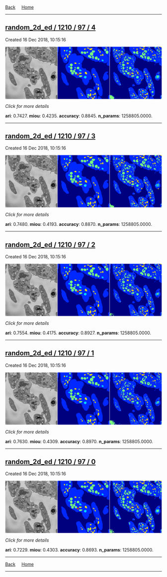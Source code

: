 
[Back](..)&nbsp;&nbsp;&nbsp;&nbsp;&nbsp;[Home](https://leapmanlab.github.io/snapshots)

---

<div class="summary"><a href="4"><h2>random_2d_ed / 1210 / 97 / 4</h2></a><p>Created 16 Dec 2018, 10:15:16
</p><a href="4"><img src="4/media/summary.png" align="center"></a><p>
<i>Click for more details</i>
</p></div>

**ari**: 0.7427. **miou**: 0.4235. **accuracy**: 0.8845. **n_params**: 1258805.0000. 

---

<div class="summary"><a href="3"><h2>random_2d_ed / 1210 / 97 / 3</h2></a><p>Created 16 Dec 2018, 10:15:16
</p><a href="3"><img src="3/media/summary.png" align="center"></a><p>
<i>Click for more details</i>
</p></div>

**ari**: 0.7480. **miou**: 0.4193. **accuracy**: 0.8870. **n_params**: 1258805.0000. 

---

<div class="summary"><a href="2"><h2>random_2d_ed / 1210 / 97 / 2</h2></a><p>Created 16 Dec 2018, 10:15:16
</p><a href="2"><img src="2/media/summary.png" align="center"></a><p>
<i>Click for more details</i>
</p></div>

**ari**: 0.7554. **miou**: 0.4175. **accuracy**: 0.8927. **n_params**: 1258805.0000. 

---

<div class="summary"><a href="1"><h2>random_2d_ed / 1210 / 97 / 1</h2></a><p>Created 16 Dec 2018, 10:15:16
</p><a href="1"><img src="1/media/summary.png" align="center"></a><p>
<i>Click for more details</i>
</p></div>

**ari**: 0.7630. **miou**: 0.4309. **accuracy**: 0.8970. **n_params**: 1258805.0000. 

---

<div class="summary"><a href="0"><h2>random_2d_ed / 1210 / 97 / 0</h2></a><p>Created 16 Dec 2018, 10:15:16
</p><a href="0"><img src="0/media/summary.png" align="center"></a><p>
<i>Click for more details</i>
</p></div>

**ari**: 0.7229. **miou**: 0.4303. **accuracy**: 0.8693. **n_params**: 1258805.0000. 

---

[Back](..)&nbsp;&nbsp;&nbsp;&nbsp;&nbsp;[Home](https://leapmanlab.github.io/snapshots)

---